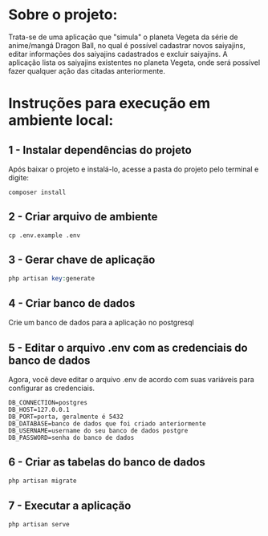 # Sobre o projeto:
Trata-se de uma aplicação que "simula" o planeta Vegeta da série de anime/mangá Dragon Ball, no qual é possível cadastrar novos saiyajins, editar informações dos saiyajins cadastrados e excluir saiyajins. A aplicação lista os saiyajins existentes no planeta Vegeta, onde será possível fazer qualquer ação das citadas anteriormente.

# Instruções para execução em ambiente local:

## 1 - Instalar dependências do projeto
Após baixar o projeto e instalá-lo, acesse a pasta do projeto pelo terminal e digite:
```
composer install
```
## 2 - Criar arquivo de ambiente
```
cp .env.example .env
```
## 3 - Gerar chave de aplicação
```php
php artisan key:generate
```
## 4 - Criar banco de dados
Crie um banco de dados para a aplicação no postgresql

## 5 - Editar o arquivo .env com as credenciais do banco de dados
Agora, você deve editar o arquivo .env de acordo com suas variáveis para configurar as credenciais.
```
DB_CONNECTION=postgres
DB_HOST=127.0.0.1
DB_PORT=porta, geralmente é 5432
DB_DATABASE=banco de dados que foi criado anteriormente
DB_USERNAME=username do seu banco de dados postgre
DB_PASSWORD=senha do banco de dados
```
## 6 - Criar as tabelas do banco de dados
```php
php artisan migrate
```
## 7 - Executar a aplicação
```php 
php artisan serve
```
